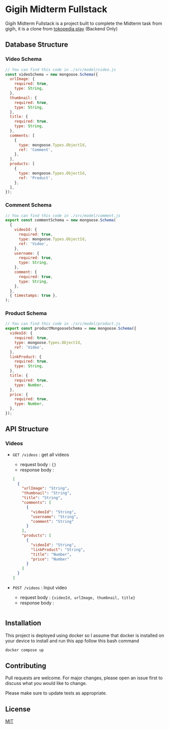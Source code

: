 # Gigih Midterm Fullstack

Gigih Midterm Fullstack is a project built to complete the Midterm task from gigih, it is a clone from [tokopedia play](https://www.tokopedia.com/play/channels) (Backend Only)

## Database Structure

### Video Schema

```javascript
// You can find this code in ./src/model/video.js
const videoSchema = new mongoose.Schema({
  urlImage: {
    required: true,
    type: String,
  },
  thumbnail: {
    required: true,
    type: String,
  },
  title: {
    required: true,
    type: String,
  },
  comments: [
    {
      type: mongoose.Types.ObjectId,
      ref: 'Comment',
    },
  ],
  products: [
    {
      type: mongoose.Types.ObjectId,
      ref: 'Product',
    },
  ],
});
```

### Comment Schema

```javascript
// You can find this code in ./src/model/comment.js
export const commentSchema = new mongoose.Schema(
  {
    videoId: {
      required: true,
      type: mongoose.Types.ObjectId,
      ref: 'Video',
    },
    username: {
      required: true,
      type: String,
    },
    comment: {
      required: true,
      type: String,
    },
  },
  { timestamps: true },
);
```

### Product Schema

```javascript
// You can find this code in ./src/model/product.js
export const productMongooseSchema = new mongoose.Schema({
  videoId: {
    required: true,
    type: mongoose.Types.ObjectId,
    ref: 'Video',
  },
  linkProduct: {
    required: true,
    type: String,
  },
  title: {
    required: true,
    type: Number,
  },
  price: {
    required: true,
    type: Number,
  },
});
```

## API Structure

### Videos

- `GET /videos` : get all videos
  - request body : `{}`
  - response body :
  ```json
  [
    {
      "urlImage": "String",
      "thumbnail": "String",
      "title": "String",
      "comments": [
        {
          "videoId": "String",
          "username": "String",
          "comment": "String"
        }
      ],
      "products": [
        {
          "videoId": "String",
          "linkProduct": "String",
          "title": "Number",
          "price": "Number"
        }
      ]
    }
  ]
  ```
- `POST /videos` : Input video

  - request body : `{videoId, urlImage, thumbnail, title}`
  - response body :

  ```json

  ```

## Installation

This project is deployed using docker so I assume that docker is installed on your device to install and run this app follow this bash command

```bash
docker compose up
```

## Contributing

Pull requests are welcome. For major changes, please open an issue first
to discuss what you would like to change.

Please make sure to update tests as appropriate.

## License

[MIT](https://choosealicense.com/licenses/mit/)
